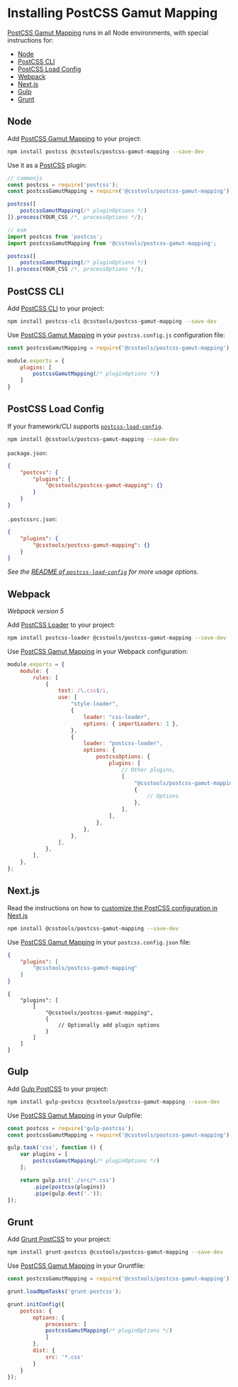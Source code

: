 # Installing PostCSS Gamut Mapping

[PostCSS Gamut Mapping] runs in all Node environments, with special instructions for:

- [Node](#node)
- [PostCSS CLI](#postcss-cli)
- [PostCSS Load Config](#postcss-load-config)
- [Webpack](#webpack)
- [Next.js](#nextjs)
- [Gulp](#gulp)
- [Grunt](#grunt)



## Node

Add [PostCSS Gamut Mapping] to your project:

```bash
npm install postcss @csstools/postcss-gamut-mapping --save-dev
```

Use it as a [PostCSS] plugin:

```js
// commonjs
const postcss = require('postcss');
const postcssGamutMapping = require('@csstools/postcss-gamut-mapping');

postcss([
	postcssGamutMapping(/* pluginOptions */)
]).process(YOUR_CSS /*, processOptions */);
```

```js
// esm
import postcss from 'postcss';
import postcssGamutMapping from '@csstools/postcss-gamut-mapping';

postcss([
	postcssGamutMapping(/* pluginOptions */)
]).process(YOUR_CSS /*, processOptions */);
```

## PostCSS CLI

Add [PostCSS CLI] to your project:

```bash
npm install postcss-cli @csstools/postcss-gamut-mapping --save-dev
```

Use [PostCSS Gamut Mapping] in your `postcss.config.js` configuration file:

```js
const postcssGamutMapping = require('@csstools/postcss-gamut-mapping');

module.exports = {
	plugins: [
		postcssGamutMapping(/* pluginOptions */)
	]
}
```

## PostCSS Load Config

If your framework/CLI supports [`postcss-load-config`](https://github.com/postcss/postcss-load-config).

```bash
npm install @csstools/postcss-gamut-mapping --save-dev
```

`package.json`:

```json
{
	"postcss": {
		"plugins": {
			"@csstools/postcss-gamut-mapping": {}
		}
	}
}
```

`.postcssrc.json`:

```json
{
	"plugins": {
		"@csstools/postcss-gamut-mapping": {}
	}
}
```

_See the [README of `postcss-load-config`](https://github.com/postcss/postcss-load-config#usage) for more usage options._

## Webpack

_Webpack version 5_

Add [PostCSS Loader] to your project:

```bash
npm install postcss-loader @csstools/postcss-gamut-mapping --save-dev
```

Use [PostCSS Gamut Mapping] in your Webpack configuration:

```js
module.exports = {
	module: {
		rules: [
			{
				test: /\.css$/i,
				use: [
					"style-loader",
					{
						loader: "css-loader",
						options: { importLoaders: 1 },
					},
					{
						loader: "postcss-loader",
						options: {
							postcssOptions: {
								plugins: [
									// Other plugins,
									[
										"@csstools/postcss-gamut-mapping",
										{
											// Options
										},
									],
								],
							},
						},
					},
				],
			},
		],
	},
};
```

## Next.js

Read the instructions on how to [customize the PostCSS configuration in Next.js](https://nextjs.org/docs/advanced-features/customizing-postcss-config)

```bash
npm install @csstools/postcss-gamut-mapping --save-dev
```

Use [PostCSS Gamut Mapping] in your `postcss.config.json` file:

```json
{
	"plugins": [
		"@csstools/postcss-gamut-mapping"
	]
}
```

```json5
{
	"plugins": [
		[
			"@csstools/postcss-gamut-mapping",
			{
				// Optionally add plugin options
			}
		]
	]
}
```

## Gulp

Add [Gulp PostCSS] to your project:

```bash
npm install gulp-postcss @csstools/postcss-gamut-mapping --save-dev
```

Use [PostCSS Gamut Mapping] in your Gulpfile:

```js
const postcss = require('gulp-postcss');
const postcssGamutMapping = require('@csstools/postcss-gamut-mapping');

gulp.task('css', function () {
	var plugins = [
		postcssGamutMapping(/* pluginOptions */)
	];

	return gulp.src('./src/*.css')
		.pipe(postcss(plugins))
		.pipe(gulp.dest('.'));
});
```

## Grunt

Add [Grunt PostCSS] to your project:

```bash
npm install grunt-postcss @csstools/postcss-gamut-mapping --save-dev
```

Use [PostCSS Gamut Mapping] in your Gruntfile:

```js
const postcssGamutMapping = require('@csstools/postcss-gamut-mapping');

grunt.loadNpmTasks('grunt-postcss');

grunt.initConfig({
	postcss: {
		options: {
			processors: [
			postcssGamutMapping(/* pluginOptions */)
			]
		},
		dist: {
			src: '*.css'
		}
	}
});
```

[Gulp PostCSS]: https://github.com/postcss/gulp-postcss
[Grunt PostCSS]: https://github.com/nDmitry/grunt-postcss
[PostCSS]: https://github.com/postcss/postcss
[PostCSS CLI]: https://github.com/postcss/postcss-cli
[PostCSS Loader]: https://github.com/postcss/postcss-loader
[PostCSS Gamut Mapping]: https://github.com/csstools/postcss-plugins/tree/main/plugins/postcss-gamut-mapping
[Next.js]: https://nextjs.org
